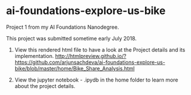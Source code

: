 # ai-foundations-explore-us-bike
Project 1 from my AI Foundations Nanodegree.

This project was submitted sometime early July 2018.

1. View this rendered html file to have a look at the Project details and its implementation.
http://htmlpreview.github.io/?https://github.com/arjunsachdeva/ai-foundations-explore-us-bike/blob/master/home/Bike_Share_Analysis.html

2. View the jupyter notebook - .ipydb in the home folder to learn more about the project details.
